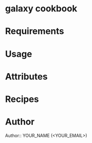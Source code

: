 # galaxy cookbook

# Requirements

# Usage

# Attributes

# Recipes

# Author

Author:: YOUR_NAME (<YOUR_EMAIL>)
